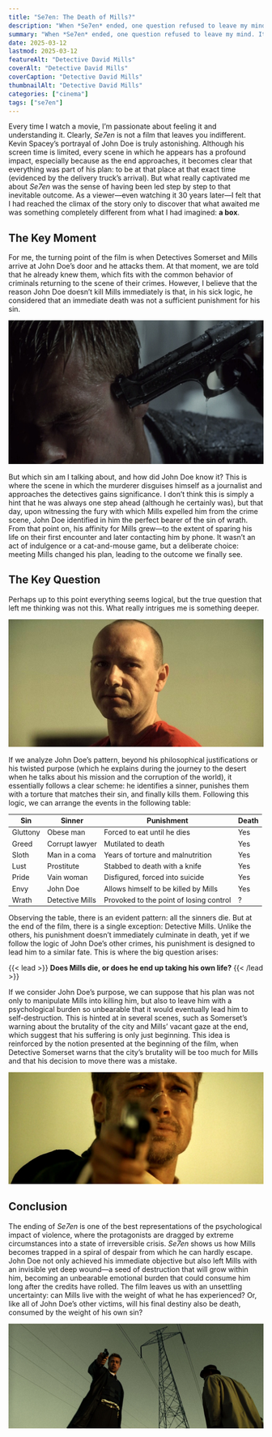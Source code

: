 ```yaml
---
title: "Se7en: The Death of Mills?"
description: "When *Se7en* ended, one question refused to leave my mind. It wasn’t about John Doe’s plan or his gruesome crimes, but something deeper—something that completely changed the way I perceived the film. And the more I thought about it, the more unsettling it became..."
summary: "When *Se7en* ended, one question refused to leave my mind. It wasn’t about John Doe’s plan or his gruesome crimes, but something deeper—something that completely changed the way I perceived the film. And the more I thought about it, the more unsettling it became..."
date: 2025-03-12
lastmod: 2025-03-12
featureAlt: "Detective David Mills"
coverAlt: "Detective David Mills"
coverCaption: "Detective David Mills"
thumbnailAlt: "Detective David Mills"
categories: ["cinema"]
tags: ["se7en"]
---
```


Every time I watch a movie, I’m passionate about feeling it and understanding it. Clearly, *Se7en* is not a film that leaves you indifferent. Kevin Spacey’s portrayal of John Doe is truly astonishing. Although his screen time is limited, every scene in which he appears has a profound impact, especially because as the end approaches, it becomes clear that everything was part of his plan: to be at that place at that exact time (evidenced by the delivery truck’s arrival). But what really captivated me about *Se7en* was the sense of having been led step by step to that inevitable outcome. As a viewer—even watching it 30 years later—I felt that I had reached the climax of the story only to discover that what awaited me was something completely different from what I had imagined: **a box**.

## The Key Moment
For me, the turning point of the film is when Detectives Somerset and Mills arrive at John Doe’s door and he attacks them. At that moment, we are told that he already knew them, which fits with the common behavior of criminals returning to the scene of their crimes. However, I believe that the reason John Doe doesn’t kill Mills immediately is that, in his sick logic, he considered that an immediate death was not a sufficient punishment for his sin.

!["John Doe about to kill Detective Mills"](img/se7en1.jpg "John Doe about to kill Detective Mills")

But which sin am I talking about, and how did John Doe know it? This is where the scene in which the murderer disguises himself as a journalist and approaches the detectives gains significance. I don’t think this is simply a hint that he was always one step ahead (although he certainly was), but that day, upon witnessing the fury with which Mills expelled him from the crime scene, John Doe identified in him the perfect bearer of the sin of wrath. From that point on, his affinity for Mills grew—to the extent of sparing his life on their first encounter and later contacting him by phone. It wasn’t an act of indulgence or a cat-and-mouse game, but a deliberate choice: meeting Mills changed his plan, leading to the outcome we finally see.

## The Key Question
Perhaps up to this point everything seems logical, but the true question that left me thinking was not this. What really intrigues me is something deeper.

!["John Doe"](img/se7en2.jpeg "John Doe")

If we analyze John Doe’s pattern, beyond his philosophical justifications or his twisted purpose (which he explains during the journey to the desert when he talks about his mission and the corruption of the world), it essentially follows a clear scheme: he identifies a sinner, punishes them with a torture that matches their sin, and finally kills them. Following this logic, we can arrange the events in the following table:

| Sin      | Sinner             | Punishment                                  | Death |
| -------- | ------------------ | ------------------------------------------- | ----- |
| Gluttony | Obese man          | Forced to eat until he dies                 | Yes   |
| Greed    | Corrupt lawyer     | Mutilated to death                          | Yes   |
| Sloth    | Man in a coma      | Years of torture and malnutrition           | Yes   |
| Lust     | Prostitute         | Stabbed to death with a knife               | Yes   |
| Pride    | Vain woman         | Disfigured, forced into suicide             | Yes   |
| Envy     | John Doe           | Allows himself to be killed by Mills        | Yes   |
| Wrath    | Detective Mills    | Provoked to the point of losing control     | ?     |

Observing the table, there is an evident pattern: all the sinners die. But at the end of the film, there is a single exception: Detective Mills. Unlike the others, his punishment doesn’t immediately culminate in death, yet if we follow the logic of John Doe’s other crimes, his punishment is designed to lead him to a similar fate. This is where the big question arises:

{{< lead >}}
**Does Mills die, or does he end up taking his own life?**
{{< /lead >}}

If we consider John Doe’s purpose, we can suppose that his plan was not only to manipulate Mills into killing him, but also to leave him with a psychological burden so unbearable that it would eventually lead him to self-destruction. This is hinted at in several scenes, such as Somerset’s warning about the brutality of the city and Mills’ vacant gaze at the end, which suggest that his suffering is only just beginning. This idea is reinforced by the notion presented at the beginning of the film, when Detective Somerset warns that the city’s brutality will be too much for Mills and that his decision to move there was a mistake.

!["Desperate Detective Mills"](img/se7en4.jpg "Desperate Detective Mills")

## Conclusion
The ending of *Se7en* is one of the best representations of the psychological impact of violence, where the protagonists are dragged by extreme circumstances into a state of irreversible crisis. *Se7en* shows us how Mills becomes trapped in a spiral of despair from which he can hardly escape. John Doe not only achieved his immediate objective but also left Mills with an invisible yet deep wound—a seed of destruction that will grow within him, becoming an unbearable emotional burden that could consume him long after the credits have rolled. The film leaves us with an unsettling uncertainty: can Mills live with the weight of what he has experienced? Or, like all of John Doe’s other victims, will his final destiny also be death, consumed by the weight of his own sin?

!["Detective Mills and Detective Somerset"](img/se7en3.jpg "Detective Mills and Detective Somerset")